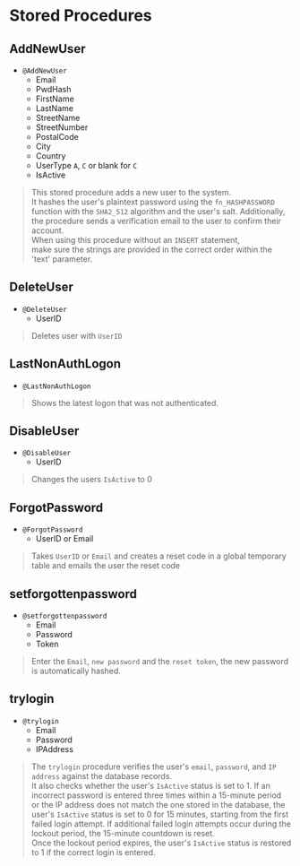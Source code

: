# **Stored Procedures**

## **AddNewUser**
* `@AddNewUser`
    * Email
    * PwdHash
    * FirstName
    * LastName
    * StreetName
    * StreetNumber
    * PostalCode
    * City
    * Country
    * UserType `A`, `C` or blank for `C`
    * IsActive 

> This stored procedure adds a new user to the system.  
It hashes the user's plaintext password using the `fn_HASHPASSWORD` function with the `SHA2_512` algorithm and the user's salt. Additionally, the procedure sends a verification email to the user to confirm their account.  
When using this procedure without an `INSERT` statement,  
make sure the strings are provided in the correct order within the 'text' parameter.

## **DeleteUser**
* `@DeleteUser`
    * UserID

> Deletes user with `UserID`

## **LastNonAuthLogon**
* `@LastNonAuthLogon`

> Shows the latest logon that was not authenticated.

## **DisableUser**
* `@DisableUser`
    * UserID

> Changes the users `IsActive` to 0

## **ForgotPassword**
* `@ForgotPassword`
    * UserID or Email

> Takes `UserID` or `Email` and creates a reset code in a global temporary table and emails the user the reset code

## **setforgottenpassword**
* `@setforgottenpassword`
    * Email
    * Password
    * Token 

> Enter the `Email`, `new password` and the `reset token`, the new password is automatically hashed.

## **trylogin**
* `@trylogin`
    * Email
    * Password
    * IPAddress

> The `trylogin` procedure verifies the user's `email`, `password`, and `IP address` against the database records.  
It also checks whether the user's `IsActive` status is set to 1. If an incorrect password is entered three times within a 15-minute period  
or the IP address does not match the one stored in the database, the user's `IsActive` status is set to 0 for 15 minutes, starting from the first failed login attempt. If additional failed login attempts occur during the lockout period, the 15-minute countdown is reset.  
Once the lockout period expires, the user's `IsActive` status is restored to 1 if the correct login is entered.
